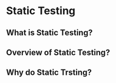 
# Static Testing
## What is Static Testing?
## Overview of Static Testing?
## Why do Static Trsting?

